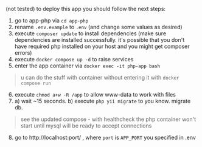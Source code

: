 (not tested)
to deploy this app you should follow the next steps:
1. go to app-php via `cd app-php`
2. rename `.env.example` to `.env` (and change some values as desired)
3. execute `composer update` to install dependencies (make sure dependencies are installed successfully. it's possible that you don't have required php installed on your host and you might get composer errors)
4. execute `docker compose up -d` to raise services
5. enter the app container via `docker exec -it php-app bash`

> u can do the stuff with container without entering it with `docker compose run`

6. execute `chmod a+w -R /app` to allow www-data to work with files
7.  a) wait ~15 seconds.
    b) execute `php yii migrate` to you know. migrate db.

> see the updated compose - with healthcheck the php container won't start until mysql will be ready to accept connections

8. go to http://localhost:port/ , where `port` is `APP_PORT` you specified in .env
